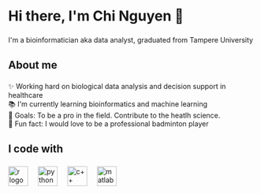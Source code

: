 <h1 align="left">Hi there, I'm Chi Nguyen 👋 </h1>

###

<p align="left">I'm a bioinformatician aka data analyst, graduated from Tampere University</p>

###

<h2 align="left">About me</h2>

###

<p align="left">✨ Working hard on biological data analysis and decision support in healthcare <br>📚 I'm currently learning bioinformatics and machine learning<br>🎯 Goals: To be a pro in the field. Contribute to the heatlh science.<br>🎲 Fun fact: I would love to be a professional badminton player</p>

###

<h2 align="left">I code with</h2>

###

<div align="left">
  <img src="https://cdn.jsdelivr.net/gh/devicons/devicon/icons/r/r-original.svg" height="40" alt="r logo"  />
  <img width="12" />
  <img src="https://cdn.jsdelivr.net/gh/devicons/devicon/icons/python/python-original.svg" height="40" alt="python logo"  />
  <img width="12" />
  <img src="https://cdn.jsdelivr.net/gh/devicons/devicon/icons/c++/c++-original.svg" height="40" alt="c++ logo"  />
  <img width="12" />
  <img src="https://cdn.jsdelivr.net/gh/devicons/devicon/icons/matlab/matlab-original.svg" height="40" alt="matlab logo"  />
  <img width="12" />
</div>

###

